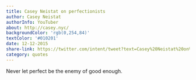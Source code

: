 ```yaml
---
title: Casey Neistat on perfectionists
author: Casey Neistat
authorInfo: YouTuber
about: http://casey.nyc/
backgroundColor: 'rgb(0,254,84)'
textColor: '#010201'
date: 12-12-2015
share-link: https://twitter.com/intent/tweet?text=Casey%20Neistat%20on%20getting%20things%20done%20pic.twitter.com/CCw0uX4zmP
category: quotes
---
```


Never let perfect be the&nbsp;enemy&nbsp;of&nbsp;good&nbsp;enough.